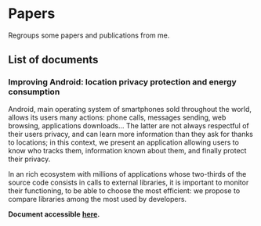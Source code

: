 # Papers
Regroups some papers and publications from me.


## List of documents


### Improving Android: location privacy protection and energy consumption

Android, main operating system of smartphones sold throughout the world, allows its users
many actions: phone calls, messages sending, web browsing, applications downloads...
The latter are not always respectful of their users privacy, and can learn more information than
they ask for thanks to locations; in this context, we present an application allowing users to know
who tracks them, information known about them, and finally protect their privacy.

In an rich ecosystem with millions of applications whose two-thirds of the source code consists
in calls to external libraries, it is important to monitor their functioning, to be able to choose the
most efficient: we propose to compare libraries among the most used by developers.

__Document accessible__ __[here](master/master-thesis.pdf).__
